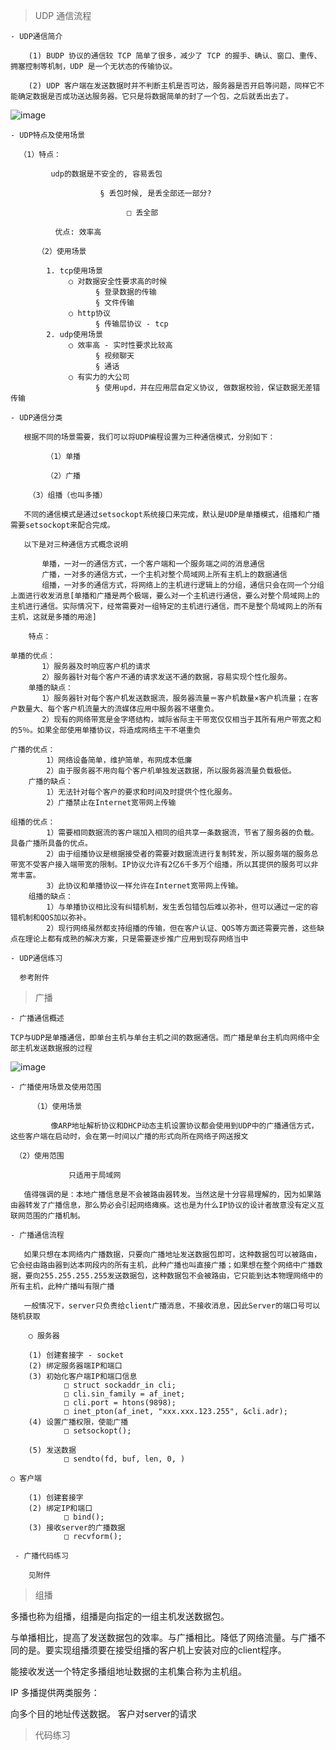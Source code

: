 
> UDP 通信流程

    - UDP通信简介

        (1) BUDP 协议的通信较 TCP 简单了很多，减少了 TCP 的握手、确认、窗口、重传、拥塞控制等机制，UDP 是一个无状态的传输协议。

        (2) UDP 客户端在发送数据时并不判断主机是否可达，服务器是否开启等问题，同样它不能确定数据是否成功送达服务器。它只是将数据简单的封了一个包，之后就丢出去了。

![image](https://user-images.githubusercontent.com/42632290/135738694-d236f25d-1687-46de-9535-e7ed7dc2a3e0.png)

    - UDP特点及使用场景
   
	  （1）特点：
	  
             udp的数据是不安全的, 容易丢包
	     
			            § 丢包时候, 是丢全部还一部分?
				    
				              □ 丢全部
					      
              优点: 效率高
     
          （2）使用场景
     
     	    1. tcp使用场景
		         ○ 对数据安全性要求高的时候
			           § 登录数据的传输
			           § 文件传输
		         ○ http协议
			           § 传输层协议 - tcp
	        2. udp使用场景
		         ○ 效率高 - 实时性要求比较高
			           § 视频聊天
			           § 通话
		         ○ 有实力的大公司
			           § 使用upd，并在应用层自定义协议, 做数据校验，保证数据无差错传输
     
    - UDP通信分类
    
       根据不同的场景需要，我们可以将UDP编程设置为三种通信模式，分别如下：

            （1）单播
	    
            （2）广播
	    
	    （3）组播（也叫多播）
	    
       不同的通信模式是通过setsockopt系统接口来完成，默认是UDP是单播模式，组播和广播需要setsockopt来配合完成。

       以下是对三种通信方式概念说明

           单播，一对一的通信方式，一个客户端和一个服务端之间的消息通信
           广播，一对多的通信方式，一个主机对整个局域网上所有主机上的数据通信
           组播，一对多的通信方式，将网络上的主机进行逻辑上的分组，通信只会在同一个分组上面进行收发消息[单播和广播是两个极端，要么对一个主机进行通信，要么对整个局域网上的主机进行通信。实际情况下，经常需要对一组特定的主机进行通信，而不是整个局域网上的所有主机，这就是多播的用途] 
	   
        特点：
	
	单播的优点：
           1）服务器及时响应客户机的请求
           2）服务器针对每个客户不通的请求发送不通的数据，容易实现个性化服务。
        单播的缺点：
           1）服务器针对每个客户机发送数据流，服务器流量＝客户机数量×客户机流量；在客户数量大、每个客户机流量大的流媒体应用中服务器不堪重负。
           2）现有的网络带宽是金字塔结构，城际省际主干带宽仅仅相当于其所有用户带宽之和的5％。如果全部使用单播协议，将造成网络主干不堪重负
	
	广播的优点：
            1）网络设备简单，维护简单，布网成本低廉
            2）由于服务器不用向每个客户机单独发送数据，所以服务器流量负载极低。
        广播的缺点：
            1）无法针对每个客户的要求和时间及时提供个性化服务。
            2）广播禁止在Internet宽带网上传输

	组播的优点：
            1）需要相同数据流的客户端加入相同的组共享一条数据流，节省了服务器的负载。具备广播所具备的优点。
            2）由于组播协议是根据接受者的需要对数据流进行复制转发，所以服务端的服务总带宽不受客户接入端带宽的限制。IP协议允许有2亿6千多万个组播，所以其提供的服务可以非常丰富。
            3）此协议和单播协议一样允许在Internet宽带网上传输。
        组播的缺点：
            1）与单播协议相比没有纠错机制，发生丢包错包后难以弥补，但可以通过一定的容错机制和QOS加以弥补。
            2）现行网络虽然都支持组播的传输，但在客户认证、QOS等方面还需要完善，这些缺点在理论上都有成熟的解决方案，只是需要逐步推广应用到现存网络当中
    
    - UDP通信练习
   
      参考附件

> 广播

    - 广播通信概述
        
	TCP与UDP是单播通信，即单台主机与单台主机之间的数据通信。而广播是单台主机向网络中全部主机发送数据报的过程
	
![image](https://user-images.githubusercontent.com/42632290/135744520-970c97a5-a630-446c-a69c-11b13967cb55.png)
    
    - 广播使用场景及使用范围
    
         （1）使用场景
	 
	         像ARP地址解析协议和DHCP动态主机设置协议都会使用到UDP中的广播通信方式，这些客户端在启动时，会在第一时间以广播的形式向所在网络子网送报文
         
	 （2）使用范围

                 只适用于局域网
                 
       值得强调的是：本地广播信息是不会被路由器转发。当然这是十分容易理解的，因为如果路由器转发了广播信息，那么势必会引起网络瘫痪。这也是为什么IP协议的设计者故意没有定义互联网范围的广播机制。
    
    - 广播通信流程
    
       如果只想在本网络内广播数据，只要向广播地址发送数据包即可，这种数据包可以被路由，它会经由路由器到达本网段内的所有主机，此种广播也叫直接广播；如果想在整个网络中广播数据，要向255.255.255.255发送数据包，这种数据包不会被路由，它只能到达本物理网络中的所有主机，此种广播叫有限广播
       
       一般情况下，server只负责给client广播消息，不接收消息，因此Server的端口号可以随机获取
    
    	○ 服务器
	
		(1) 创建套接字 - socket
		(2) 绑定服务器端IP和端口
		(3) 初始化客户端IP和端口信息
				□ struct sockaddr_in cli;
				□ cli.sin_family = af_inet;
				□ cli.port = htons(9898);
				□ inet_pton(af_inet, "xxx.xxx.123.255", &cli.adr);
		(4) 设置广播权限，使能广播
				□ setsockopt();

		(5) 发送数据
				□ sendto(fd, buf, len, 0, )

	○ 客户端
	
		(1) 创建套接字
		(2) 绑定IP和端口
				□ bind();
		(3) 接收server的广播数据
				□ recvform();
    
     - 广播代码练习  
    
        见附件
    
> 组播

多播也称为组播，组播是向指定的一组主机发送数据包。

与单播相比，提高了发送数据包的效率。与广播相比。降低了网络流量。与广播不同的是。要实现组播须要在接受组播的客户机上安装对应的client程序。

能接收发送一个特定多播组地址数据的主机集合称为主机组。

IP 多播提供两类服务：

向多个目的地址传送数据。
客户对server的请求

> 

> 代码练习
